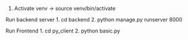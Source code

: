 1. Activate venv
    -> source venv/bin/activate

Run backend server
    1. cd backend
    2. python manage.py runserver 8000

Run Frontend
    1. cd py_client
    2. python basic.py